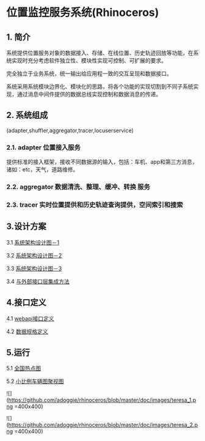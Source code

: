# 位置监控服务系统(Rhinoceros)

## 1. 简介
系统提供位置服务对象的数据接入、存储、在线位置、历史轨迹回放等功能，在系统实现时充分考虑软件独立性、模块性实现可控制、可扩展的要求。

完全独立于业务系统，统一输出给应用程一致的交互呈现和数据接口。

系统采用系统模块边界化、模块化的思路，将各个功能的实现切割到不同子系统实现，通过消息中间件提供的数据总线实现控制和数据消息的传递。 

## 2. 系统组成
(adapter,shuffler,aggregator,tracer,locuserservice)

### 2.1. adapter 位置接入服务
提供标准的接入框架，接收不同数据源的输入，包括：车机、app和第三方消息，诸如：etc，天气，道路维修。 

### 2.2. aggregator 数据清洗、整理、缓冲、转换 服务

### 2.3. tracer 实时位置提供和历史轨迹查询提供，空间索引和搜索


## 3.设计方案

3.1 [系统架构设计图－1](https://github.com/adoggie/rhinoceros/blob/master/doc/Camel车辆运输监控服务系统(rhino)架构_1.1_zhangbin_20170324.png)

3.2 [系统架构设计图－2](https://github.com/adoggie/rhinoceros/blob/master/doc/Camel%E8%BD%A6%E8%BE%86%E8%BF%90%E8%BE%93%E7%9B%91%E6%8E%A7%E7%B3%BB%E7%BB%9F_1.3_zhangbin_20170425.png)

3.3 [系统架构设计图－3](https://github.com/adoggie/rhinoceros/blob/master/doc/camel%E6%8E%A5%E5%85%A5%E6%9C%8D%E5%8A%A1%E6%8A%80%E6%9C%AF%E6%9E%B6%E6%9E%84_1.0_zhangbin_20170318.png)

3.4 [与外部接口层集成方法](https://github.com/adoggie/rhinoceros/blob/master/doc/images/teresa%E9%9B%86%E6%88%90%E8%AE%A4%E8%AF%81%E7%A4%BA%E6%84%8F%E5%9B%BE_0.1_zhangbin_20170512.png)


## 4.接口定义
 4.1 [webapi接口定义](https://github.com/adoggie/rhinoceros/tree/master/doc)
 
 4.2 [数据规格定义](https://github.com/adoggie/rhinoceros/tree/master/doc)


## 5.运行

5.1 [全国热点图](https://github.com/adoggie/rhinoceros/blob/master/doc/images/teresa_1.png)

5.2 [小比例车辆图聚视图](https://github.com/adoggie/rhinoceros/blob/master/doc/images/teresa_2.png)


![](https://github.com/adoggie/rhinoceros/blob/master/doc/images/teresa_1.png =400x400)

![](https://github.com/adoggie/rhinoceros/blob/master/doc/images/teresa_2.png =400x400)
